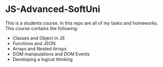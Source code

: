 # JS-Advanced-SoftUni
This is a students course. In this repo are all of my tasks and homeworks. 
This course contains the following:
- Classes and Object in JS
- Functions and JSON
- Arrays and Nested Arrays
- DOM manipulations and DOM Events
- Developing a logical thinking
